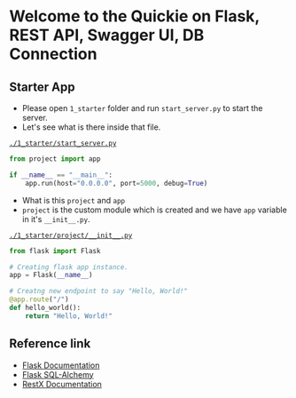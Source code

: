 # Welcome to the Quickie on Flask, REST API, Swagger UI, DB Connection

## Starter App
- Please open `1_starter` folder and run `start_server.py` to start the server.
- Let's see what is there inside that file.

[`./1_starter/start_server.py`](./1_starter/start_server.py)
```python
from project import app

if __name__ == "__main__":
    app.run(host="0.0.0.0", port=5000, debug=True)
```

- What is this `project` and `app`
- `project` is the custom module which is created and we have `app` variable in it's  `__init__.py`.

[`./1_starter/project/__init__.py`](./1_starter/project/__init__.py)
```python
from flask import Flask

# Creating flask app instance.
app = Flask(__name__)

# Creatng new endpoint to say "Hello, World!"
@app.route("/")
def hello_world():
    return "Hello, World!"
```

## Reference link
- [Flask Documentation](https://flask.palletsprojects.com/en/2.2.x/)
- [Flask SQL-Alchemy](https://flask-sqlalchemy.palletsprojects.com/en/3.0.x/)
- [RestX Documentation](https://flask-restx.readthedocs.io/en/latest/installation.html)